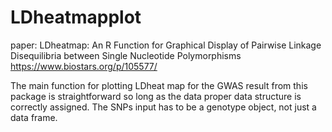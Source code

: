 # LDheatmapplot
paper: LDheatmap: An R Function for Graphical Display of Pairwise Linkage Disequilibria between Single Nucleotide Polymorphisms
https://www.biostars.org/p/105577/

The main function for plotting LDheat map for the GWAS result from this package is straightforward so long as the data proper data structure is correctly assigned.
The SNPs input has to be a genotype object, not just a data frame.

